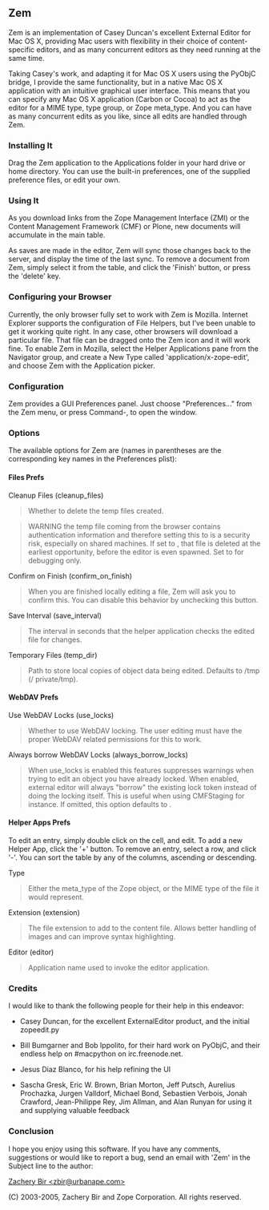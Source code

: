 ## Zem

Zem is an implementation of Casey Duncan's excellent External Editor
for Mac OS X, providing Mac users with flexibility in their choice of
content-specific editors, and as many concurrent editors as they need
running at the same time.

Taking Casey's work, and adapting it for Mac OS X users using the
PyObjC bridge, I provide the same functionality, but in a native Mac
OS X application with an intuitive graphical user interface. This
means that you can specify any Mac OS X application (Carbon or Cocoa)
to act as the editor for a MIME type, type group, or Zope
meta_type. And you can have as many concurrent edits as you like,
since all edits are handled through Zem.

### Installing It

Drag the Zem application to the Applications folder in your
hard drive or home directory. You can use the built-in preferences,
one of the supplied preference files, or edit your own.

### Using It

As you download links from the Zope Management Interface (ZMI) or the
Content Management Framework (CMF) or Plone, new documents will
accumulate in the main table.

As saves are made in the editor, Zem will sync those changes back to
the server, and display the time of the last sync. To remove a
document from Zem, simply select it from the table, and click the
'Finish' button, or press the 'delete' key.

### Configuring your Browser

Currently, the only browser fully set to work with Zem is
Mozilla. Internet Explorer supports the configuration of File Helpers,
but I've been unable to get it working quite right. In any case, other
browsers will download a particular file. That file can be dragged
onto the Zem icon and it will work fine. To enable Zem in Mozilla,
select the Helper Applications pane from the Navigator group, and
create a New Type called 'application/x-zope-edit', and choose Zem
with the Application picker.

### Configuration

Zem provides a GUI Preferences panel. Just choose "Preferences..."
from the Zem menu, or press Command-, to open the window.

### Options

The available options for Zem are (names in parentheses are the
corresponding key names in the Preferences plist):

#### Files Prefs

Cleanup Files (cleanup_files)

> Whether to delete the temp files created.

> WARNING the temp file coming from the browser contains
> authentication information and therefore setting this to <false/>
> is a security risk, especially on shared machines. If set to
> <true/>, that file is deleted at the earliest opportunity, before
> the editor is even spawned. Set to <false /> for debugging only.

Confirm on Finish (confirm_on_finish)

> When you are finished locally editing a file, Zem will ask you to
> confirm this. You can disable this behavior by unchecking this
> button.

Save Interval (save_interval)

> The interval in seconds that the helper application checks the
> edited file for changes.

Temporary Files (temp_dir)

> Path to store local copies of object data being edited. Defaults
> to /tmp (/ private/tmp).

#### WebDAV Prefs

Use WebDAV Locks (use_locks)

> Whether to use WebDAV locking. The user editing must have the
> proper WebDAV related permissions for this to work.

Always borrow WebDAV Locks (always_borrow_locks)

> When use_locks is enabled this features suppresses warnings when
> trying to edit an object you have already locked. When enabled,
> external editor will always "borrow" the existing lock token
> instead of doing the locking itself. This is useful when using
> CMFStaging for instance. If omitted, this option defaults to
> <false/>.

#### Helper Apps Prefs

To edit an entry, simply double click on the cell, and edit. To add a
new Helper App, click the '+' button. To remove an entry, select a
row, and click '-'. You can sort the table by any of the columns,
ascending or descending.

Type

> Either the meta_type of the Zope object, or the MIME type of the
> file it would represent.

Extension (extension)

> The file extension to add to the content file. Allows better
> handling of images and can improve syntax highlighting.

Editor (editor)

> Application name used to invoke the editor application.

### Credits

I would like to thank the following people for their help in this
endeavor:

  - Casey Duncan, for the excellent ExternalEditor product, and the
    initial zopeedit.py

  - Bill Bumgarner and Bob Ippolito, for their hard work on PyObjC,
    and their endless help on #macpython on irc.freenode.net.

  - Jesus Diaz Blanco, for his help refining the UI

  - Sascha Gresk, Eric W. Brown, Brian Morton, Jeff Putsch, Aurelius
    Prochazka, Jurgen Valldorf, Michael Bond, Sebastien Verbois, Jonah
    Crawford, Jean-Philippe Rey, Jim Allman, and Alan Runyan for using
    it and supplying valuable feedback

### Conclusion

I hope you enjoy using this software. If you have any comments,
suggestions or would like to report a bug, send an email with 'Zem' in
the Subject line to the author:

[Zachery Bir &lt;zbir@urbanape.com&gt;](zbir@urbanape.com)

(C) 2003-2005, Zachery Bir and Zope Corporation. All rights reserved.

